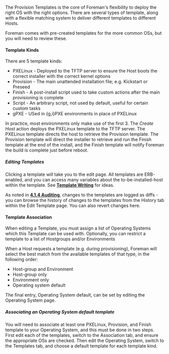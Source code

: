 
The Provision Templates is the core of Foreman's flexibility to deploy the right OS with the right options. There are several types of template, along with a flexible matching system to deliver different templates to different Hosts.

Foreman comes with pre-created templates for the more common OSs, but you will need to review these.

#### Template Kinds

There are 5 template kinds:

* PXELinux  - Deployed to the TFTP server to ensure the Host boots the correct installer with the correct kernel options
* Provision - The main unattended installation file; e.g. Kickstart or Preseed
* Finish    - A post-install script used to take custom actions after the main provisioning is complete
* Script    - An arbitrary script, not used by default, useful for certain custom tasks
* gPXE      - USed in {g,i}PXE environments in place of PXELinux

In practice, most environments only make use of the first 3. The *Create Host* action deploys the PXELinux template to the TFTP server. The PXELinux template directs the host to retrieve the Provision template. The Provision template will direct the installer to retrieve and run the Finish template at the end of the install, and the Finish template will notify Foreman the build is complete just before reboot.

##### Editing Templates

Clicking a template will take you to the edit page. All templates are
ERB-enabled, and you can access many variables about the to-be-installed-host
within the template. See [**Template Writing**](https://projects.theforeman.org/projects/foreman/wiki/TemplateWriting) for ideas.

As noted in [**4.1.4 Auditing**](manuals/1.2/index.html#4.1.4Auditing), changes to the templates are logged as diffs - you can browse the history of changes to the templates from the History tab within the Edit Template page. You can also revert changes here.

#### Template Association

When editing a Template, you must assign a list of Operating Systems which this Template can be used with. Optionally, you can restrict a template to a list of Hostgroups and/or Environments

When a Host requests a template (e.g. during provisioning), Foreman will select the best match from the available templates of that type, in the following order:

* Host-group and Environment
* Host-group only
* Environment only
* Operating system default

The final entry, Operating System default, can be set by editing the Operating System page.

##### Associating an Operating System default template

You will need to associate at least one PXELinux, Provision, and Finish template to your Operating System, and this must be done in two steps. First edit each of the templates, switch to the Association tab, and ensure the appropriate OSs are checked. Then edit the Operating System, switch to the Templates tab, and choose a default template for each template kind.
